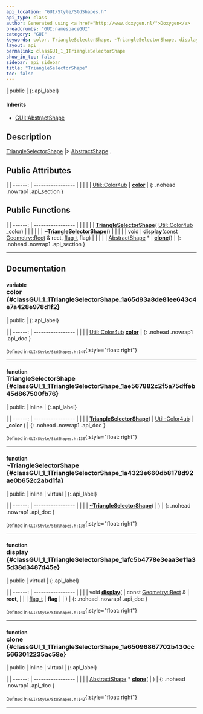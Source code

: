 ```yaml
---
api_location: "GUI/Style/StdShapes.h"
api_type: class
author: Generated using <a href="http://www.doxygen.nl/">Doxygen</a>
breadcrumbs: "GUI:namespaceGUI"
category: "GUI"
keywords: color, TriangleSelectorShape, ~TriangleSelectorShape, display, clone
layout: api
permalink: classGUI_1_1TriangleSelectorShape
show_in_toc: false
sidebar: api_sidebar
title: "TriangleSelectorShape"
toc: false
---
```


| public |
{:.api_label}

#### Inherits

* [GUI::AbstractShape](classGUI_1_1AbstractShape)


## Description

[TriangleSelectorShape](classGUI_1_1TriangleSelectorShape) |> [AbstractShape](classGUI_1_1AbstractShape) .



## Public Attributes

|
| ------: | ----------------- |
|  | |
| [Util::Color4ub](classUtil_1_1Color4ub) | **[color](#classGUI_1_1TriangleSelectorShape_1a65d93a8de81ee643c4e7a428e978d1f2)**  |
{: .nohead .nowrap1 .api_section }


## Public Functions

|
| ------: | ----------------- |
|  | |
|  | **[TriangleSelectorShape](#classGUI_1_1TriangleSelectorShape_1ae567882c2f5a75dffeb45d867500fb76)**( [Util::Color4ub](classUtil_1_1Color4ub)  _color) |
|  | |
|  | **[~TriangleSelectorShape](#classGUI_1_1TriangleSelectorShape_1a4323e660db8178d92ae0b652c2abd1fa)**() |
|  | |
| void | **[display](#classGUI_1_1TriangleSelectorShape_1afc5b4778e3eaa3e11a35d38d3487d45e)**(const [Geometry::Rect](namespaceGeometry#namespaceGeometry_1acedeea2f6bddd99f077df6f73901a875) & rect,  [flag_t](classGUI_1_1AbstractShape#classGUI_1_1AbstractShape_1a30ae7217ac48efbb16cf6053706fead5)  flag) |
|  | |
| [AbstractShape](classGUI_1_1AbstractShape) * | **[clone](#classGUI_1_1TriangleSelectorShape_1a65096867702b430cc5663012235ac58e)**() |
{: .nohead .nowrap1 .api_section }


-------------------------------------------------------------------

## Documentation

### <small>variable</small><br/> color {#classGUI_1_1TriangleSelectorShape_1a65d93a8de81ee643c4e7a428e978d1f2}

| public |
{:.api_label}

|
| ------: | ----------------- |
|  |
| [Util::Color4ub](classUtil_1_1Color4ub) **[color](#classGUI_1_1TriangleSelectorShape_1a65d93a8de81ee643c4e7a428e978d1f2)**  |
{: .nohead .nowrap1 .api_doc }





<sub>Defined in `GUI/Style/StdShapes.h:144`</sub>{:style="float: right"}

-------------------------------------------------------------------

### <small>function</small><br/> TriangleSelectorShape {#classGUI_1_1TriangleSelectorShape_1ae567882c2f5a75dffeb45d867500fb76}

| public | inline |
{:.api_label}

|
| ------: | ----------------- |
|  |
|  **[TriangleSelectorShape](#classGUI_1_1TriangleSelectorShape_1ae567882c2f5a75dffeb45d867500fb76)**( |  [Util::Color4ub](classUtil_1_1Color4ub)  | **_color** ) |
{: .nohead .nowrap1 .api_doc }





<sub>Defined in `GUI/Style/StdShapes.h:136`</sub>{:style="float: right"}

-------------------------------------------------------------------

### <small>function</small><br/> ~TriangleSelectorShape {#classGUI_1_1TriangleSelectorShape_1a4323e660db8178d92ae0b652c2abd1fa}

| public | inline | virtual |
{:.api_label}

|
| ------: | ----------------- |
|  |
|  **[~TriangleSelectorShape](#classGUI_1_1TriangleSelectorShape_1a4323e660db8178d92ae0b652c2abd1fa)**( |  ) |
{: .nohead .nowrap1 .api_doc }





<sub>Defined in `GUI/Style/StdShapes.h:138`</sub>{:style="float: right"}

-------------------------------------------------------------------

### <small>function</small><br/> display {#classGUI_1_1TriangleSelectorShape_1afc5b4778e3eaa3e11a35d38d3487d45e}

| public | virtual |
{:.api_label}

|
| ------: | ----------------- |
|  |
| void **[display](#classGUI_1_1TriangleSelectorShape_1afc5b4778e3eaa3e11a35d38d3487d45e)**( | const [Geometry::Rect](namespaceGeometry#namespaceGeometry_1acedeea2f6bddd99f077df6f73901a875) & | **rect**, |
| |  [flag_t](classGUI_1_1AbstractShape#classGUI_1_1AbstractShape_1a30ae7217ac48efbb16cf6053706fead5)  | **flag** |
|   ) |
{: .nohead .nowrap1 .api_doc }





<sub>Defined in `GUI/Style/StdShapes.h:141`</sub>{:style="float: right"}

-------------------------------------------------------------------

### <small>function</small><br/> clone {#classGUI_1_1TriangleSelectorShape_1a65096867702b430cc5663012235ac58e}

| public | inline | virtual |
{:.api_label}

|
| ------: | ----------------- |
|  |
| [AbstractShape](classGUI_1_1AbstractShape) * **[clone](#classGUI_1_1TriangleSelectorShape_1a65096867702b430cc5663012235ac58e)**( |  ) |
{: .nohead .nowrap1 .api_doc }





<sub>Defined in `GUI/Style/StdShapes.h:142`</sub>{:style="float: right"}

-------------------------------------------------------------------

